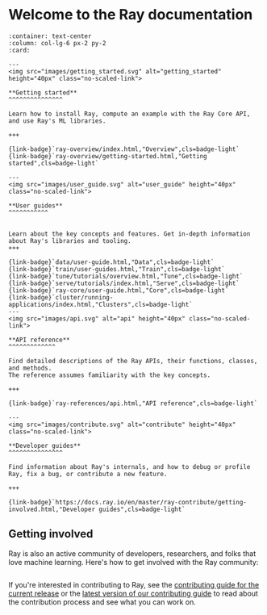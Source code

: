 ```{include} /_includes/overview/announcement.md
```

# Welcome to the Ray documentation

````{panels}
:container: text-center
:column: col-lg-6 px-2 py-2
:card:

---
<img src="images/getting_started.svg" alt="getting_started" height="40px" class="no-scaled-link">

**Getting started**
^^^^^^^^^^^^^^^

Learn how to install Ray, compute an example with the Ray Core API, and use Ray's ML libraries.

+++

{link-badge}`ray-overview/index.html,"Overview",cls=badge-light`
{link-badge}`ray-overview/getting-started.html,"Getting started",cls=badge-light`

---
<img src="images/user_guide.svg" alt="user_guide" height="40px" class="no-scaled-link">

**User guides**
^^^^^^^^^^^


Learn about the key concepts and features. Get in-depth information about Ray's libraries and tooling.
+++

{link-badge}`data/user-guide.html,"Data",cls=badge-light`
{link-badge}`train/user-guides.html,"Train",cls=badge-light`
{link-badge}`tune/tutorials/overview.html,"Tune",cls=badge-light`
{link-badge}`serve/tutorials/index.html,"Serve",cls=badge-light`
{link-badge}`ray-core/user-guide.html,"Core",cls=badge-light`
{link-badge}`cluster/running-applications/index.html,"Clusters",cls=badge-light`
---
<img src="images/api.svg" alt="api" height="40px" class="no-scaled-link">

**API reference**
^^^^^^^^^^^^^

Find detailed descriptions of the Ray APIs, their functions, classes, and methods.
The reference assumes familiarity with the key concepts.

+++

{link-badge}`ray-references/api.html,"API reference",cls=badge-light`

---
<img src="images/contribute.svg" alt="contribute" height="40px" class="no-scaled-link">

**Developer guides**
^^^^^^^^^^^^^^^

Find information about Ray's internals, and how to debug or profile Ray, fix a bug, or contribute a new feature.

+++

{link-badge}`https://docs.ray.io/en/master/ray-contribute/getting-involved.html,"Developer guides",cls=badge-light`

````

## Getting involved

Ray is also an active community of developers, researchers, and folks that love machine learning.
Here's how to get involved with the Ray community:

```{include} _includes/_contribute.md
```

If you're interested in contributing to Ray, see the
[contributing guide for the current release](ray-contribute/getting-involved)
or the
[latest version of our contributing guide](https://docs.ray.io/en/latest/ray-contribute/getting-involved.html)
to read about the contribution process and see what you can work on.
